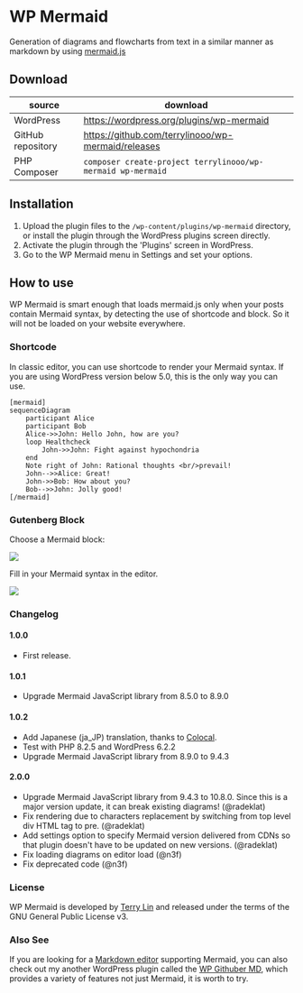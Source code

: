# WP Mermaid

Generation of diagrams and flowcharts from text in a similar manner as markdown by using [mermaid.js](https://mermaid-js.github.io/)

## Download

| source | download | 
| --- | --- | 
| WordPress | https://wordpress.org/plugins/wp-mermaid |
| GitHub repository | https://github.com/terrylinooo/wp-mermaid/releases | 
| PHP Composer | `composer create-project terrylinooo/wp-mermaid wp-mermaid` |

## Installation

1. Upload the plugin files to the `/wp-content/plugins/wp-mermaid` directory, or install the plugin through the WordPress plugins screen directly.
2. Activate the plugin through the 'Plugins' screen in WordPress.
3. Go to the WP Mermaid menu in Settings and set your options.

## How to use

WP Mermaid is smart enough that loads mermaid.js only when your posts contain Mermaid syntax, by detecting the use of shortcode and block. So it will not be loaded on your website everywhere.

### Shortcode

In classic editor, you can use shortcode to render your Mermaid syntax. If you are using WordPress version below 5.0, this is the only way you can use.


```
[mermaid]
sequenceDiagram
    participant Alice
    participant Bob
    Alice->>John: Hello John, how are you?
    loop Healthcheck
        John->>John: Fight against hypochondria
    end
    Note right of John: Rational thoughts <br/>prevail!
    John-->>Alice: Great!
    John->>Bob: How about you?
    Bob-->>John: Jolly good!
[/mermaid]
```

### Gutenberg Block

Choose a Mermaid block:

![](assets/example-gutenberg-block-1.png)

Fill in your Mermaid syntax in the editor.

![](assets/example-gutenberg-block-2.png)

### Changelog

#### 1.0.0

- First release.

#### 1.0.1

- Upgrade Mermaid JavaScript library from 8.5.0 to 8.9.0

#### 1.0.2

- Add Japanese (ja_JP) translation, thanks to [Colocal](https://colocal.com/).
- Test with PHP 8.2.5 and WordPress 6.2.2
- Upgrade Mermaid JavaScript library from 8.9.0 to 9.4.3

#### 2.0.0

- Upgrade Mermaid JavaScript library from 9.4.3 to 10.8.0. Since this is a major version update, it can break existing diagrams! (@radeklat)
- Fix rendering due to characters replacement by switching from top level div HTML tag to pre. (@radeklat)
- Add settings option to specify Mermaid version delivered from CDNs so that plugin doesn't have to be updated on new versions. (@radeklat)
- Fix loading diagrams on editor load (@n3f)
- Fix deprecated code (@n3f)


### License

WP Mermaid is developed by [Terry Lin](https://terryl.in) and released under the terms of the GNU General Public License v3.

### Also See

If you are looking for a [Markdown editor](https://wordpress.org/plugins/wp-githuber-md/) supporting Mermaid, you can also check out my another WordPress plugin called the [WP Githuber MD](https://github.com/terrylinooo/githuber-md), which provides a variety of features not just Mermaid, it is worth to try.
